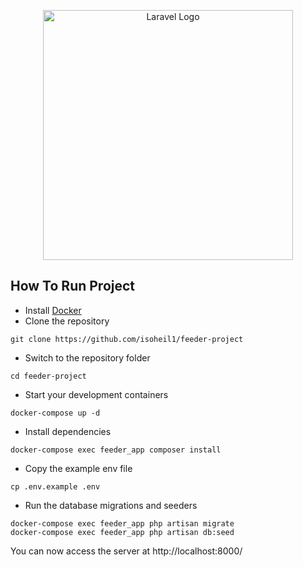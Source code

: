 <p align="center"><a href="https://laravel.com" target="_blank"><img src="https://raw.githubusercontent.com/laravel/art/master/logo-lockup/5%20SVG/2%20CMYK/1%20Full%20Color/laravel-logolockup-cmyk-red.svg" width="400" alt="Laravel Logo"></a></p>

## How To Run Project

- Install [Docker](https://docs.docker.com/get-docker/)
- Clone the repository
```
git clone https://github.com/isoheil1/feeder-project
```
- Switch to the repository folder
```
cd feeder-project
```
- Start your development containers
```
docker-compose up -d
```
- Install dependencies
```
docker-compose exec feeder_app composer install
```
- Copy the example env file
```
cp .env.example .env
```
- Run the database migrations and seeders
```
docker-compose exec feeder_app php artisan migrate
docker-compose exec feeder_app php artisan db:seed
```

You can now access the server at http://localhost:8000/
